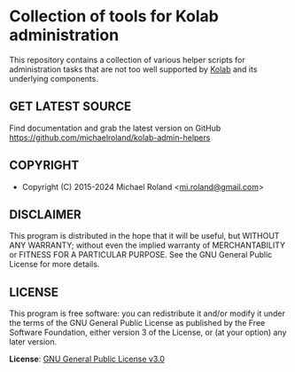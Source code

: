 # Collection of tools for Kolab administration

This repository contains a collection of various helper scripts for administration
tasks that are not too well supported by [Kolab](https://kolab.org/) and its underlying
components.


## GET LATEST SOURCE

Find documentation and grab the latest version on GitHub
<https://github.com/michaelroland/kolab-admin-helpers>


## COPYRIGHT

- Copyright (C) 2015-2024 Michael Roland <<mi.roland@gmail.com>>


## DISCLAIMER

This program is distributed in the hope that it will be useful,
but WITHOUT ANY WARRANTY; without even the implied warranty of
MERCHANTABILITY or FITNESS FOR A PARTICULAR PURPOSE.  See the
GNU General Public License for more details.


## LICENSE

This program is free software: you can redistribute it and/or modify
it under the terms of the GNU General Public License as published by
the Free Software Foundation, either version 3 of the License, or
(at your option) any later version.

**License**: [GNU General Public License v3.0](https://www.gnu.org/licenses/gpl-3.0.txt)

